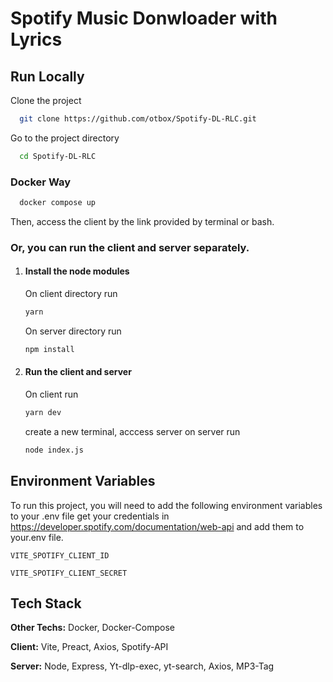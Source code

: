 
# Spotify Music Donwloader with Lyrics 


## Run Locally

Clone the project

```bash
  git clone https://github.com/otbox/Spotify-DL-RLC.git
```

Go to the project directory

```bash
  cd Spotify-DL-RLC
```

### Docker Way

  ```bash
    docker compose up
  ```

  Then, access the client by the link provided by terminal or bash.

  ### Or, you can run the client and server separately.

1. #### Install the node modules 

    On client directory run
    ```bash
    yarn 
    ```
    On server directory run
    ```bash
    npm install
    ```
2. #### Run the client and server
    On client run 
    ```bash
    yarn dev
    ```
    create a new terminal, acccess server on server run 
    ```bash
    node index.js
    ```

## Environment Variables

To run this project, you will need to add the following environment variables to your .env file get your credentials in https://developer.spotify.com/documentation/web-api and add them to your.env file.

`VITE_SPOTIFY_CLIENT_ID`

`VITE_SPOTIFY_CLIENT_SECRET`


## Tech Stack

**Other Techs:** Docker, Docker-Compose

**Client:** Vite, Preact, Axios, Spotify-API

**Server:** Node, Express, Yt-dlp-exec, yt-search, Axios, MP3-Tag 

